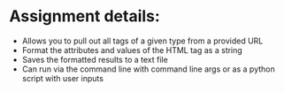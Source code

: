 # Assignment details:
* Allows you to pull out all tags of a given type from a provided URL 
* Format the attributes and values of the HTML tag as a string
* Saves the formatted results to a text file
* Can run via the command line with command line args or as a python script with user inputs